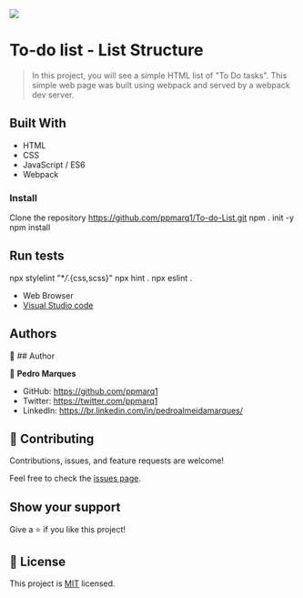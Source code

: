 ![](https://img.shields.io/badge/Microverse-blueviolet)

# To-do list - List Structure

> In this project, you will see a simple HTML list of "To Do tasks". This simple web page was built using webpack and served by a webpack dev server.

## Built With

- HTML
- CSS
- JavaScript / ES6
- Webpack

### Install

Clone the repository
https://github.com/ppmarq1/To-do-List.git
npm . init -y
npm install

## Run tests

npx stylelint "\*_/_.{css,scss}"
npx hint .
npx eslint .

- Web Browser
- [Visual Studio code](https://code.visualstudio.com/)

## Authors

👤 ## Author

👤 **Pedro Marques**

- GitHub: https://github.com/ppmarq1
- Twitter: https://twitter.com/ppmarq1
- LinkedIn: https://br.linkedin.com/in/pedroalmeidamarques/

## 🤝 Contributing

Contributions, issues, and feature requests are welcome!

Feel free to check the [issues page](https://github.com/ppmarq1/To-do-List/issues).

## Show your support

Give a ⭐️ if you like this project!

## 📝 License

This project is [MIT](./MIT.md) licensed.
